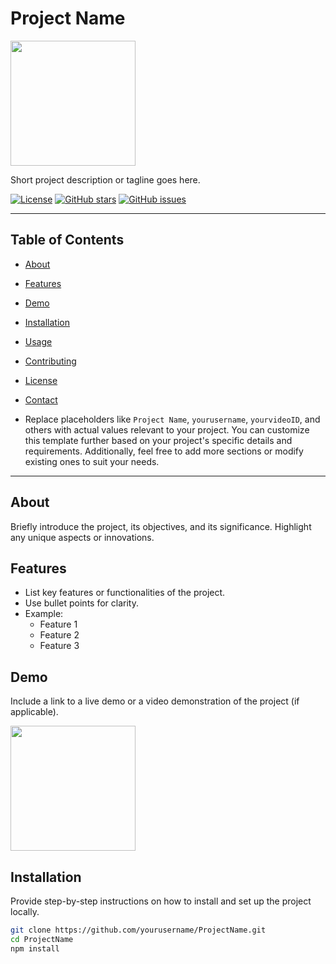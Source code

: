 # Project Name

<img src="https://aemi.ie/wp-content/uploads/2021/10/Project-Arts-Centre-Logo-Black-1-scaled.jpg" width="200">

Short project description or tagline goes here.

[![License](https://img.shields.io/badge/license-MIT-blue.svg)](https://opensource.org/licenses/MIT)
[![GitHub stars](https://img.shields.io/github/stars/yourusername/ProjectName.svg?style=social)](https://github.com/yourusername/ProjectName/stargazers)
[![GitHub issues](https://img.shields.io/github/issues/yourusername/ProjectName.svg)](https://github.com/yourusername/ProjectName/issues)

---

## Table of Contents

- [About](#about)
- [Features](#features)
- [Demo](#demo)
- [Installation](#installation)
- [Usage](#usage)
- [Contributing](#contributing)
- [License](#license)
- [Contact](#contact)

- Replace placeholders like `Project Name`, `yourusername`, `yourvideoID`, and others with actual values relevant to your project. You can customize this template further based on your project's specific details and requirements. Additionally, feel free to add more sections or modify existing ones to suit your needs.


---

## About

Briefly introduce the project, its objectives, and its significance. Highlight any unique aspects or innovations.

## Features

- List key features or functionalities of the project.
- Use bullet points for clarity.
- Example:
  - Feature 1
  - Feature 2
  - Feature 3

## Demo

Include a link to a live demo or a video demonstration of the project (if applicable).

<img src="[https://aemi.ie/wp-content/uploads/2021/10/Project-Arts-Centre-Logo-Black-1-scaled.jpg](https://t4.ftcdn.net/jpg/03/52/97/73/240_F_352977326_Qu0VEVvmzJflBZnraDm3HJ2zrahCJEoa.jpg)" width="200">

## Installation

Provide step-by-step instructions on how to install and set up the project locally.

```bash
git clone https://github.com/yourusername/ProjectName.git
cd ProjectName
npm install



